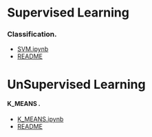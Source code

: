 # Supervised Learning
  ### Classification.
  - [SVM.ipynb](https://github.com/MohammadMahdiOmid/Virtual-Irrigation/blob/master/Machine_learning/supervised%20learning/Support%20Vector%20Machine/svm.ipynb)
  - [README](https://github.com/MohammadMahdiOmid/Virtual-Irrigation/blob/master/Machine_learning/supervised%20learning/Support%20Vector%20Machine/SVM.md)
# UnSupervised Learning
  #### K_MEANS .
  - [K_MEANS.ipynb](https://github.com/MohammadMahdiOmid/Virtual-Irrigation/blob/master/Machine_learning/unsupervised%20learning/Kmeans/k_means.ipynb)
  - [README](https://github.com/MohammadMahdiOmid/Virtual-Irrigation/blob/master/Machine_learning/unsupervised%20learning/Kmeans/kmeans.md)
